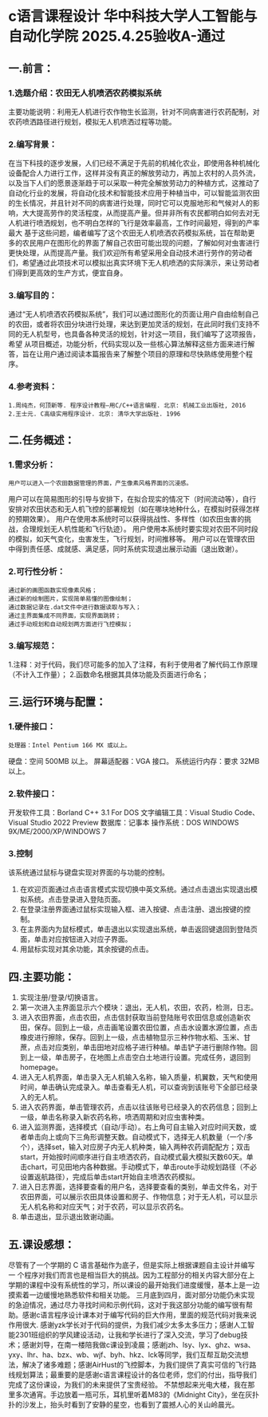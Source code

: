 # c语言课程设计 华中科技大学人工智能与自动化学院 2025.4.25验收A-通过
## 一.前言：
### 1.选题介绍：农田无人机喷洒农药模拟系统
  主要功能说明：利用无人机进行农作物生长监测，针对不同病害进行农药配制，对农药喷洒路径进行规划，模拟无人机喷洒过程等功能。
### 2.编写背景：
  在当下科技的逐步发展，人们已经不满足于先前的机械化农业，即使用各种机械化设备配合人力进行工作，这样并没有真正的解放劳动力，再加上农村的人员外流，以及当下人们的愿景逐渐趋于可以采取一种完全解放劳动力的种植方式，这推动了自动化行业的发展，将自动化技术和智能技术应用于种植当中，可以智能监测农田的生长情况，并且针对不同的病害进行处理，同时它可以克服地形和气候对人的影响，大大提高劳作的灵活程度，从而提高产量。但并非所有农民都明白如何去对无人机进行喷洒规划，也不明白怎样的飞行是效率最高，工作时间最短，得到的产率最大
  基于这些问题，编者编写了这个农田无人机喷洒农药模拟系统，旨在帮助更多的农民用户在图形化的界面了解自己农田可能出现的问题，了解如何对虫害进行更快处理，从而提高产量。我们欢迎所有希望采用全自动技术进行劳作的劳动者们，希望通过此项技术可以模拟出真实环境下无人机喷洒的实际演示，来让劳动者们得到更高效的生产方式，便宜自身。
### 3.编写目的：
  通过“无人机喷洒农药模拟系统”，我们可以通过图形化的页面让用户自由绘制自己的农田，或者将农田分块进行处理，来达到更加灵活的规划，在此同时我们支持不同的无人机型号，也具备各种灵活的规划，针对这一项目，我们编写了这项报告，希望 从项目概述，功能分析，代码实现以及一些核心算法解释这些方面来进行解答，旨在让用户通过阅读本篇报告来了解整个项目的原理和尽快熟练使用整个程序。
### 4.参考资料：
	1.周纯杰，何顶新等. 程序设计教程—用C/C++语言编程. 北京: 机械工业出版社, 2016
	2.王士元. C高级实用程序设计. 北京: 清华大学出版社. 1996

## 二.任务概述：
### 1.需求分析：
	用户可以进入一个农田数据管理的界面，产生像素风格界面的沉浸感。
  用户可以在简易图形的引导与安排下，在拟合现实的情况下（时间流动等），自行安排对农田状态和无人机飞控的部署规划（如在哪块地种什么，在模拟时获得怎样的预期效果）。
  用户在使用本系统时可以获得挑战性、多样性（如农田虫害的挑战，合理规划无人机性能和飞行轨迹）。 
  用户使用本系统时要实现对农田不同时段的模拟，如天气变化，虫害发生，飞行规划，时间推移等。 
  用户可以在管理农田中得到责任感、成就感、满足感，同时系统实现退出展示动画（退出致谢）。
### 2.可行性分析：
	通过新的画图函数实现像素风格；
	通过新的绘制图片，实现简单易懂的图像绘制；
	通过数据记录在.dat文件中进行数据读取与写入；
	通过主界面集成不同界面，实现界面跳转；
	通过手动规划和自动规划两方面进行飞控模拟；
### 3.编写规范：
  1.注释：对于代码，我们尽可能多的加入了注释，有利于使用者了解代码工作原理（不计入工作量）；
  2.函数命名根据其具体功能及页面进行命名；

## 三.运行环境与配置：
### 1.硬件接口：
	处理器：Intel Pentium 166 MX 或以上。
  硬盘：空间 500MB 以上。
  屏幕适配器：VGA 接口。
  系统运行内存：要求 32MB 以上。
### 2.软件接口：
  开发软件工具：Borland C++ 3.1 For DOS 
  文字编辑工具：Visual Studio Code、Visual Studio 2022 Preview 
  数据库：记事本 
  操作系统：DOS WINDOWS 9X/ME/2000/XP/WINDOWS 7
### 3.控制
  该系统通过鼠标与键盘实现对界面的与功能的控制。 
  1. 在欢迎页面通过点击语言模式实现切换中英文系统。通过点击退出实现退出模拟系统。点击登录进入登陆页面。 
  2. 在登录注册界面通过鼠标实现输入框、进入按键、点击注册、退出按键的控制。 
  3. 在主界面内为鼠标模式，单击退出以实现退出系统，单击返回键退回到登陆页面，单击对应按钮进入对应子界面。 
  4. 用鼠标实现对其余功能，其余按键的点击。

## 四.主要功能：
  1. 实现注册/登录/切换语言。 
  2. 第一次进入主界面显示六个模块：退出，无人机，农田，农药，检测，日志。 
  3. 进入农田界面，点击农田，点击信封获取当前登陆账号农田信息或创造新农田，保存。回到上一级，点击画笔设置农田位置，点击水设置水源位置，点击橡皮进行擦除，保存。回到上一级，点击植物显示三种作物水稻、玉米、甘蔗，点击对应类别，单击田地对应格子进行种植。单击铲子进行删除作物。回到上一级，单击房子，在地图上点击空白土地进行设置。完成任务，退回到homepage。
  4. 进入无人机界面，单击录入无人机输入名称，输入质量，机翼数，天气和使用时间，单击确认完成录入。单击查看无人机，可以查询到该账号下全部已经录入的无人机。 
  5. 进入农药界面，单击管理农药，点击以往该账号已经录入的农药信息；回到上一级，单击名称录入新农药名称，喷洒周期和对应虫害种类。 
  6. 进入监测界面，选择模式（自动/手动）。右上角可自主输入对应时间天数，或者单击向上或向下三角形调整天数。自动模式下，选择无人机数量（一个/多个），选择set，输入对应房子内无人机种类，输入两种农药调配配方；双击start，开始按时间顺序进行自主喷洒农药，自动模式最大模拟天数60天。单击chart，可见田地内各种数据。手动模式下，单击route手动规划路径（不必设置返航路径），完成后单击start开始自主喷洒农药模拟。 
  7. 进入日志界面，选择要查看的用户名，选择要查看的类别，单击文件名，对于农田界面，可以展示农田具体设置和房子、作物信息；对于无人机，可以显示无人机名称和对应天气；对于农药，可以显示农药名。
  8. 单击退出，显示退出致谢动画。
## 五.课设感想：
  尽管有了一个学期的 C 语言基础作为底子，但是实际上根据课题自主设计并编写一 个程序对我们而言也是相当巨大的挑战。因为工程部分的相关内容大部分在上学期的课程中没有系统性的学习，所以课设的最开始我们进度缓慢，基本上是一边摸索着一边缓慢地熟悉软件和相关功能。
	三月底到四月，面对部分功能仍未实现的急迫情况，通过尽力寻找时间和示例代码，这对于我这部分功能的编写很有帮助。感谢c语言程序设计课本对于编写代码的巨大作用，里面的规范代码对我来说作用很大.
	感谢yzk学长对于代码的提供，为我们减少太多太多压力；感谢人工智能2301班组织的学风建设活动，让我和学长进行了深入交流，学习了debug技术；感谢刘导，在南一楼陪我做c课设到凌晨；感谢jzh、lsy、lyx、ghz、wsa、yxy、lhr、ha、bzx、wb、wjf、byh、hkz、lck等同学，我们互帮互助交流想法，解决了诸多难题；感谢AirHust的飞控脚本，为我们提供了真实可信的飞行路线规划算法；最重要的是感谢c语言课程设计的各位老师，您们的付出，指导我们完成了这份课设，为我们的未来提供了宝贵经验。
  不禁想起来光电大楼，我在那里多次通宵。手边放着一瓶可乐，耳机里听着M83的《Midnight City》，坐在灰扑扑的沙发上，抬头时看到了安静的星空，也看到了震撼人心的关山岭晨光。
